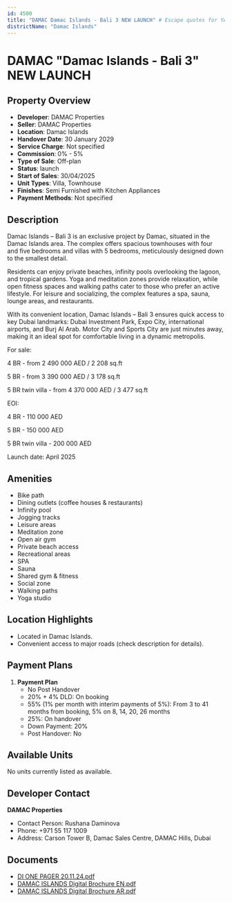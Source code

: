 ```yaml
---
id: 4500
title: "DAMAC Damac Islands - Bali 3 NEW LAUNCH" # Escape quotes for YAML string
districtName: "Damac Islands"
---
```


# DAMAC "Damac Islands - Bali 3" NEW LAUNCH

## Property Overview
- **Developer**: DAMAC Properties
- **Seller**: DAMAC Properties
- **Location**: Damac Islands
- **Handover Date**: 30 January 2029
- **Service Charge**: Not specified
- **Commission**: 0% - 5%
- **Type of Sale**: Off-plan
- **Status**: launch
- **Start of Sales**: 30/04/2025
- **Unit Types**: Villa, Townhouse
- **Finishes**: Semi Furnished with Kitchen Appliances
- **Payment Methods**: Not specified

## Description
Damac Islands – Bali 3 is an exclusive project by Damac, situated in the Damac Islands area. The complex offers spacious townhouses with four and five bedrooms and villas with 5 bedrooms, meticulously designed down to the smallest detail.

Residents can enjoy private beaches, infinity pools overlooking the lagoon, and tropical gardens. Yoga and meditation zones provide relaxation, while open fitness spaces and walking paths cater to those who prefer an active lifestyle. For leisure and socializing, the complex features a spa, sauna, lounge areas, and restaurants.

With its convenient location, Damac Islands – Bali 3 ensures quick access to key Dubai landmarks: Dubai Investment Park, Expo City, international airports, and Burj Al Arab. Motor City and Sports City are just minutes away, making it an ideal spot for comfortable living in a dynamic metropolis.

For sale:

4 BR - from 2 490 000 AED / 2 208 sq.ft

5 BR - from 3 390 000 AED / 3 178 sq.ft

5 BR twin villa - from 4 370 000 AED / 3 477 sq.ft

EOI:

4 BR - 110 000 AED

5 BR - 150 000 AED

5 BR twin villa - 200 000 AED

Launch date: April 2025

## Amenities
- Bike path
- Dining outlets  (coffee houses & restaurants)
- Infinity pool
- Jogging tracks
- Leisure areas
- Meditation zone
- Open air gym
- Private beach access
- Recreational areas
- SPA
- Sauna
- Shared gym & fitness
- Social zone
- Walking paths
- Yoga studio

## Location Highlights
- Located in Damac Islands.
- Convenient access to major roads (check description for details).

## Payment Plans
1. **Payment Plan**
   - No Post Handover
   - 20% + 4% DLD: On booking
   - 55% (1% per month with interim payments of 5%): From 3 to 41 months from booking, 5% on 8, 14, 20, 26 months
   - 25%: On handover
   - Down Payment: 20%
   - Post Handover: No

## Available Units
No units currently listed as available.

## Developer Contact
**DAMAC Properties**
- Contact Person: Rushana Daminova
- Phone: +971 55 117 1009
- Address: Carson Tower B, Damac Sales Centre, DAMAC Hills, Dubai

## Documents
- [DI ONE PAGER 20.11.24.pdf](https://cdn.geniemap.net/2024/12/16/MuP9ZkIQKu8rffjcI3I7vVJJ0EHXxdcNG3ZTGJVD.pdf)
- [DAMAC ISLANDS Digital Brochure EN.pdf](https://cdn.geniemap.net/2024/12/11/V6I9tewuU0hmKAdFRNqDSuDPJfkRnSG6Sjs8EAGx.pdf)
- [DAMAC ISLANDS Digital Brochure AR.pdf](https://cdn.geniemap.net/2024/12/16/Eb8nZmlsmU32pI0CyGJba6CDlRep9NBhnUilPU7L.pdf)
